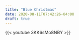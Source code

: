 ```yaml
---
title: "Blue Christmas"
date: 2020-08-11T07:42:26-04:00
draft: true
---
```



{{< youtube 3KK6sMo8NBY >}}

